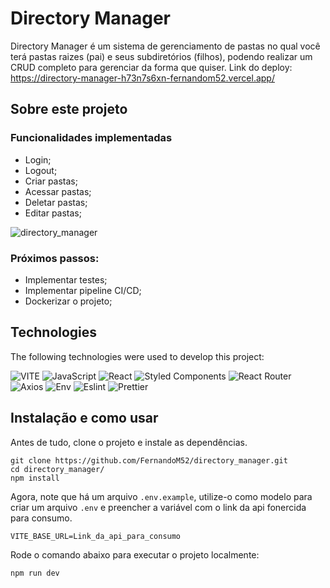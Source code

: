 # Directory Manager

Directory Manager é um sistema de gerenciamento de pastas no qual você terá pastas raizes (pai) e seus subdiretórios (filhos), podendo realizar um CRUD completo para gerenciar da forma que quiser.
Link do deploy: https://directory-manager-h73n7s6xn-fernandom52.vercel.app/

## Sobre este projeto

<h3>Funcionalidades implementadas</h3>

- Login;
- Logout;
- Criar pastas;
- Acessar pastas;
- Deletar pastas;
- Editar pastas;

![directory_manager](https://github.com/FernandoM52/directory_manager/assets/81760656/db2dc5c4-be40-47ac-872b-ea164280436e)

<h3>Próximos passos:</h3>

- Implementar testes;
- Implementar pipeline CI/CD;
- Dockerizar o projeto;

## Technologies

The following technologies were used to develop this project:

<div>
  
  ![VITE](https://img.shields.io/badge/Vite-646CFF.svg?style=for-the-badge&logo=Vite&logoColor=white)
  ![JavaScript](https://img.shields.io/badge/javascript-%23323330.svg?style=for-the-badge&logo=javascript&logoColor=%23F7DF1E)
  ![React](https://img.shields.io/badge/react-%2320232a.svg?style=for-the-badge&logo=react&logoColor=%2361DAFB)
  ![Styled Components](https://img.shields.io/badge/styled--components-DB7093?style=for-the-badge&logo=styled-components&logoColor=white)
  ![React Router](https://img.shields.io/badge/React%20Router-CA4245.svg?style=for-the-badge&logo=React-Router&logoColor=white)
  ![Axios](https://img.shields.io/badge/Axios-5A29E4.svg?style=for-the-badge&logo=Axios&logoColor=white)
  ![Env](https://img.shields.io/badge/.ENV-ECD53F.svg?style=for-the-badge&logo=dotenv&logoColor=black)
  ![Eslint](https://img.shields.io/badge/ESLint-4B32C3.svg?style=for-the-badge&logo=ESLint&logoColor=white)
  ![Prettier](https://img.shields.io/badge/Prettier-F7B93E.svg?style=for-the-badge&logo=Prettier&logoColor=black)

</div>

## Instalação e como usar

Antes de tudo, clone o projeto e instale as dependências.

```
git clone https://github.com/FernandoM52/directory_manager.git
cd directory_manager/
npm install
```

Agora, note que há um arquivo `.env.example`, utilize-o como modelo para criar um arquivo `.env` e preencher a variável com o link da api fonercida para consumo.

```
VITE_BASE_URL=Link_da_api_para_consumo
```

Rode o comando abaixo para executar o projeto localmente:

```
npm run dev
```

